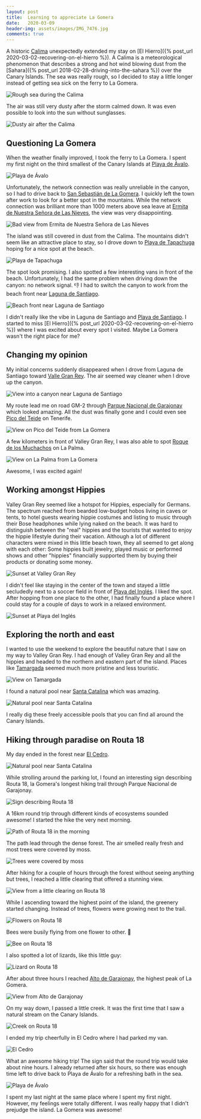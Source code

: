```yaml
---
layout: post
title:  Learning to appreciate La Gomera
date:   2020-03-09
header-img: assets/images/IMG_7476.jpg
comments: true
---
```


A historic [Calima](https://es.wikipedia.org/wiki/Calima_(meteorolog%C3%ADa)) unexpectedly extended my stay on [El Hierro]({% post_url 2020-03-02-recovering-on-el-hierro %}). A Calima is a meteorological phenomenon that describes a strong and hot wind blowing dust from the [Sahara]({% post_url 2018-02-28-driving-into-the-sahara %}) over the Canary Islands. The sea was really rough, so I decided to stay a little longer instead of getting sea sick on the ferry to La Gomera.

![Rough sea during the Calima](/assets/images/IMG_7396.jpg)

The air was still very dusty after the storm calmed down. It was even possible to look into the sun without sunglasses.

![Dusty air after the Calima](/assets/images/IMG_7387.jpg)

## Questioning La Gomera

When the weather finally improved, I took the ferry to La Gomera. I spent my first night on the third smallest of the Canary Islands at [Playa de Ávalo](https://www.google.com/maps/place/Playa+de+%C3%81valo/).

![Playa de Ávalo](/assets/images/IMG_7410.jpg)

Unfortunately, the network connection was really unreliable in the canyon, so I had to drive back to [San Sebastián de La Gomera](https://www.google.com/maps/place/San+Sebasti%C3%A1n+de+La+Gomera,+Santa+Cruz+de+Tenerife/). I quickly left the town after work to look for a better spot in the mountains. While the network connection was brilliant more than 1000 meters above sea leave at [Ermita de Nuestra Señora de Las Nieves](https://www.google.com/maps/place/Ermita+de+Nuestra+Se%C3%B1ora+de+Las+Nieves/), the view was very disappointing.

![Bad view from Ermita de Nuestra Señora de Las Nieves](/assets/images/IMG_7412.jpg)

The island was still covered in dust from the Calima. The mountains didn't seem like an attractive place to stay, so I drove down to [Playa de Tapachuga](https://www.google.com/maps/place/Playa+de+Tapachuga/) hoping for a nice spot at the beach.

![Playa de Tapachuga](/assets/images/IMG_7427.jpg)

The spot look promising. I also spotted a few interesting vans in front of the beach. Unfortunately, I had the same problem when driving down the canyon: no network signal. :-1: I had to switch the canyon to work from the beach front near [Laguna de Santiago](https://www.google.com/maps/place/38811+Laguna+de+Santiago,+Santa+Cruz+de+Tenerife/).

![Beach front near Laguna de Santiago](/assets/images/IMG_7424.jpg)

I didn't really like the vibe in Laguna de Santiago and [Playa de Santiago](https://www.google.com/maps/place/38810+Playa+Santiago,+Santa+Cruz+de+Tenerife/). I started to miss [El Hierro]({% post_url 2020-03-02-recovering-on-el-hierro %}) where I was excited about every spot I visited. Maybe La Gomera wasn't the right place for me?

## Changing my opinion

My initial concerns suddenly disappeared when I drove from Laguna de Santiago toward [Valle Gran Rey](https://www.google.com/maps/place/38870+Valle+Gran+Rey,+Santa+Cruz+de+Tenerife/). The air seemed way cleaner when I drove up the canyon.

![View into a canyon near Laguna de Santiago](/assets/images/IMG_7428.jpg)

My route lead me on road GM-2 through [Parque Nacional de Garajonay](https://www.google.com/maps/place/Garajonay+National+Park/) which looked amazing. All the dust was finally gone and I could even see [Pico del Teide](https://www.google.com/maps/place/Mount+Teide/) on Tenerife.

![View on Pico del Teide from La Gomera](/assets/images/IMG_7431.jpg)

A few kilometers in front of Valley Gran Rey, I was also able to spot [Roque de los Muchachos](https://www.google.com/maps/place/Roque+de+los+Muchachos/) on La Palma.

![View on La Palma from La Gomera](/assets/images/IMG_7436.jpg)

Awesome, I was excited again!

## Working amongst Hippies

Valley Gran Rey seemed like a hotspot for Hippies, especially for Germans. The spectrum reached from bearded low-budget hobos living in caves or tents, to hotel guests wearing hippie costumes and listing to music through their Bose headphones while lying naked on the beach. It was hard to distinguish between the "real" hippies and the tourists that wanted to enjoy the hippie lifestyle during their vacation. Although a lot of different characters were mixed in this little beach town, they all seemed to get along with each other: Some hippies built jewelry, played music or performed shows and other "hippies" financially supported them by buying their products or donating some money.

![Sunset at Valley Gran Rey](/assets/images/IMG_7446.jpg)

I didn't feel like staying in the center of the town and stayed a little secludedly next to a soccer field in front of [Playa del Inglés](https://www.google.com/maps/place/Playa+del+Ingl%C3%A9s/). I liked the spot. After hopping from one place to the other, I had finally found a place where I could stay for a couple of days to work in a relaxed environment.

![Sunset at Playa del Inglés](/assets/images/IMG_7442.jpg)

## Exploring the north and east

I wanted to use the weekend to explore the beautiful nature that I saw on my way to Valley Gran Rey. I had enough of Valley Gran Rey and all the hippies and headed to the northern and eastern part of the island. Places like [Tamargada](https://www.google.com/maps/place/38891+Tamargada,+Santa+Cruz+de+Tenerife/) seemed much more pristine and less touristic.

![View on Tamargada](/assets/images/IMG_7454.jpg)

I found a natural pool near [Santa Catalina](https://www.google.com/maps/place/38820+Santa+Catalina,+Santa+Cruz+de+Tenerife/) which was amazing.

![Natural pool near Santa Catalina](/assets/images/IMG_7460.jpg)

I really dig these freely accessible pools that you can find all around the Canary Islands.

## Hiking through paradise on Routa 18

My day ended in the forest near [El Cedro](https://www.google.com/maps/place/38829+El+Cedro,+Santa+Cruz+de+Tenerife/).

![Natural pool near Santa Catalina](/assets/images/IMG_7463.jpg)

While strolling around the parking lot, I found an interesting sign describing Routa 18, la Gomera's longest hiking trail through Parque Nacional de Garajonay.

![Sign describing Routa 18](/assets/images/IMG_7472.jpg)

A 16km round trip through different kinds of ecosystems sounded awesome! I started the hike the very next morning.

![Path of Routa 18 in the morning](/assets/images/IMG_7480.jpg)

The path lead through the dense forest. The air smelled really fresh and most trees were covered by moss.

![Trees were covered by moss](/assets/images/IMG_7470.jpg)

After hiking for a couple of hours through the forest without seeing anything but trees, I reached a little clearing that offered a stunning view.

![View from a little clearing on Routa 18](/assets/images/IMG_7476.jpg)

While I ascending toward the highest point of the island, the greenery started changing. Instead of trees, flowers were growing next to the trail.

![Flowers on Routa 18](/assets/images/IMG_7483.jpg)

Bees were busily flying from one flower to other. :honeybee:

![Bee on Routa 18](/assets/images/IMG_7488.jpg)

I also spotted a lot of lizards, like this little guy:

![Lizard on Routa 18](/assets/images/IMG_7491.jpg)

After about three hours I reached [Alto de Garajonay](https://www.google.com/maps/place/Alto+de+Garajonay/), the highest peak of La Gomera.

![View from Alto de Garajonay](/assets/images/IMG_7494.jpg)

On my way down, I passed a little creek. It was the first time that I saw a natural stream on the Canary Islands.

![Creek on Routa 18](/assets/images/IMG_7502.jpg)

I ended my trip cheerfully in El Cedro where I had parked my van.

![El Cedro](/assets/images/IMG_7505.jpg)

What an awesome hiking trip! The sign said that the round trip would take about nine hours. I already returned after six hours, so there was enough time left to drive back to Playa de Ávalo for a refreshing bath in the sea.

![Playa de Ávalo](/assets/images/IMG_7507.jpg)

I spent my last night at the same place where I spent my first night. However, my feelings were totally different. I was really happy that I didn't prejudge the island. La Gomera was awesome!
